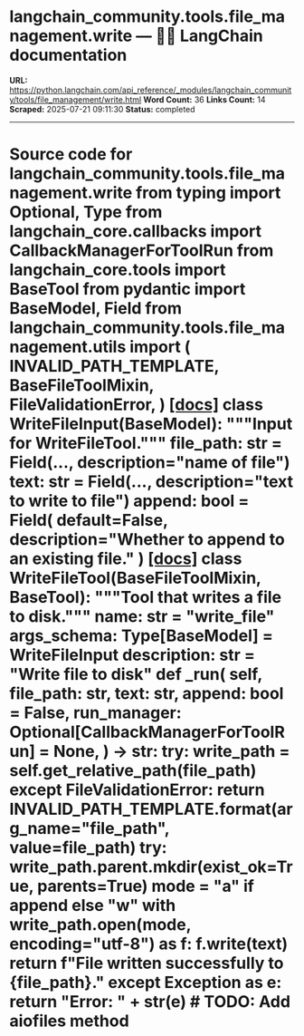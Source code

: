 # langchain_community.tools.file_management.write — 🦜🔗 LangChain  documentation

**URL:** https://python.langchain.com/api_reference/_modules/langchain_community/tools/file_management/write.html
**Word Count:** 36
**Links Count:** 14
**Scraped:** 2025-07-21 09:11:30
**Status:** completed

---

# Source code for langchain\_community.tools.file\_management.write               from typing import Optional, Type          from langchain_core.callbacks import CallbackManagerForToolRun     from langchain_core.tools import BaseTool     from pydantic import BaseModel, Field          from langchain_community.tools.file_management.utils import (         INVALID_PATH_TEMPLATE,         BaseFileToolMixin,         FileValidationError,     )                              [[docs]](https://python.langchain.com/api_reference/community/tools/langchain_community.tools.file_management.write.WriteFileInput.html#langchain_community.tools.file_management.write.WriteFileInput)     class WriteFileInput(BaseModel):         """Input for WriteFileTool."""              file_path: str = Field(..., description="name of file")         text: str = Field(..., description="text to write to file")         append: bool = Field(             default=False, description="Whether to append to an existing file."         )                                             [[docs]](https://python.langchain.com/api_reference/community/tools/langchain_community.tools.file_management.write.WriteFileTool.html#langchain_community.tools.file_management.write.WriteFileTool)     class WriteFileTool(BaseFileToolMixin, BaseTool):         """Tool that writes a file to disk."""              name: str = "write_file"         args_schema: Type[BaseModel] = WriteFileInput         description: str = "Write file to disk"              def _run(             self,             file_path: str,             text: str,             append: bool = False,             run_manager: Optional[CallbackManagerForToolRun] = None,         ) -> str:             try:                 write_path = self.get_relative_path(file_path)             except FileValidationError:                 return INVALID_PATH_TEMPLATE.format(arg_name="file_path", value=file_path)             try:                 write_path.parent.mkdir(exist_ok=True, parents=True)                 mode = "a" if append else "w"                 with write_path.open(mode, encoding="utf-8") as f:                     f.write(text)                 return f"File written successfully to {file_path}."             except Exception as e:                 return "Error: " + str(e)                             # TODO: Add aiofiles method